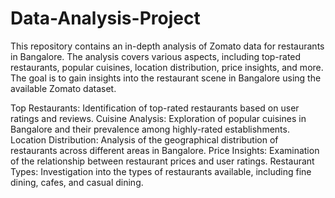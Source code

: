 # Data-Analysis-Project
This repository contains an in-depth analysis of Zomato data for restaurants in Bangalore. The analysis covers various aspects, including top-rated restaurants, popular cuisines, location distribution, price insights, and more. The goal is to gain insights into the restaurant scene in Bangalore using the available Zomato dataset.

Top Restaurants: Identification of top-rated restaurants based on user ratings and reviews.
Cuisine Analysis: Exploration of popular cuisines in Bangalore and their prevalence among highly-rated establishments.
Location Distribution: Analysis of the geographical distribution of restaurants across different areas in Bangalore.
Price Insights: Examination of the relationship between restaurant prices and user ratings.
Restaurant Types: Investigation into the types of restaurants available, including fine dining, cafes, and casual dining.
